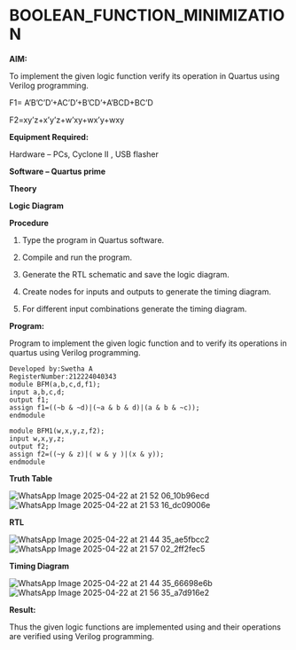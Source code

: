 # BOOLEAN_FUNCTION_MINIMIZATION

**AIM:**

To implement the given logic function verify its operation in Quartus using Verilog programming.

F1= A’B’C’D’+AC’D’+B’CD’+A’BCD+BC’D 

F2=xy’z+x’y’z+w’xy+wx’y+wxy

**Equipment Required:**

Hardware – PCs, Cyclone II , USB flasher

**Software – Quartus prime**

**Theory**

**Logic Diagram**

**Procedure**

1.	Type the program in Quartus software.

2.	Compile and run the program.

3.	Generate the RTL schematic and save the logic diagram.

4.	Create nodes for inputs and outputs to generate the timing diagram.

5.	For different input combinations generate the timing diagram.


**Program:**

 Program to implement the given logic function and to verify its operations in quartus using Verilog programming.
```
Developed by:Swetha A
RegisterNumber:212224040343
module BFM(a,b,c,d,f1);
input a,b,c,d;
output f1;
assign f1=((~b & ~d)|(~a & b & d)|(a & b & ~c));
endmodule

module BFM1(w,x,y,z,f2);
input w,x,y,z;
output f2;
assign f2=((~y & z)|( w & y )|(x & y));
endmodule

```
**Truth Table**

![WhatsApp Image 2025-04-22 at 21 52 06_10b96ecd](https://github.com/user-attachments/assets/e38539ad-c95d-4d9b-b71a-8b56d53d6706)
![WhatsApp Image 2025-04-22 at 21 53 16_dc09006e](https://github.com/user-attachments/assets/36c2227c-0bbd-436c-940f-6b648f2023d8)


**RTL**

![WhatsApp Image 2025-04-22 at 21 44 35_ae5fbcc2](https://github.com/user-attachments/assets/e34a7c2e-83a1-4501-8867-6c24a1b5765c)
![WhatsApp Image 2025-04-22 at 21 57 02_2ff2fec5](https://github.com/user-attachments/assets/ebcc4381-909a-452a-9ea5-3527acb75def)


**Timing Diagram**

![WhatsApp Image 2025-04-22 at 21 44 35_66698e6b](https://github.com/user-attachments/assets/c31bf440-fb65-4365-9eca-4384725fda9f)
![WhatsApp Image 2025-04-22 at 21 56 35_a7d916e2](https://github.com/user-attachments/assets/ba6f62af-fdbe-49c7-b1a7-7c032b3f60d6)



**Result:**

Thus the given logic functions are implemented using and their operations are verified using Verilog programming.

